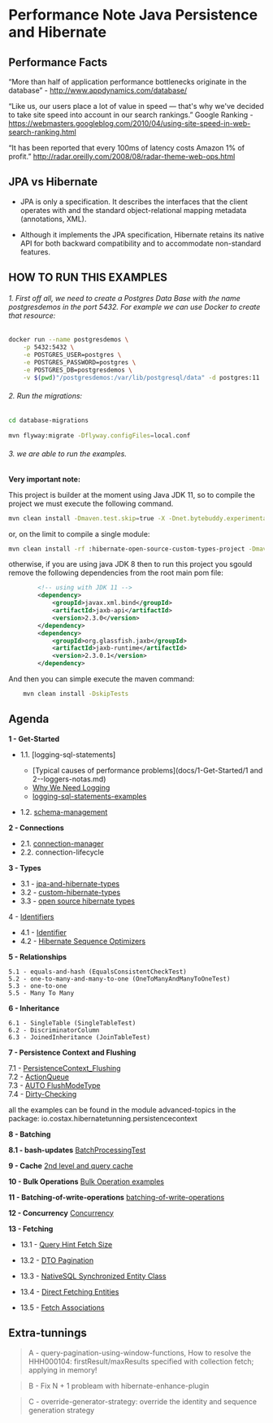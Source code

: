 # Performance Note Java Persistence and Hibernate

## Performance Facts

“More than half of application performance bottlenecks originate in the database” - http://www.appdynamics.com/database/


“Like us, our users place a lot of value in speed — that's why we've decided to take site speed into account in our search rankings.”
Google Ranking - https://webmasters.googleblog.com/2010/04/using-site-speed-in-web-search-ranking.html


“It has been reported that every 100ms of latency costs Amazon 1% of profit.”
http://radar.oreilly.com/2008/08/radar-theme-web-ops.html

## JPA vs Hibernate

* JPA is only a specification. It describes the interfaces that the client operates with and the standard object-relational mapping metadata (annotations, XML).

* Although it implements the JPA specification, Hibernate retains its native API for both backward compatibility and to accommodate non-standard features.




## HOW TO RUN THIS EXAMPLES


###### 1. First off all, we need to create a Postgres Data Base with the name postgresdemos in the port 5432. For example we can use Docker to create that resource:

```bash
docker run --name postgresdemos \
    -p 5432:5432 \
    -e POSTGRES_USER=postgres \
    -e POSTGRES_PASSWORD=postgres \
    -e POSTGRES_DB=postgresdemos \
    -v $(pwd)"/postgresdemos:/var/lib/postgresql/data" -d postgres:11
```

###### 2. Run the migrations:

```bash
cd database-migrations
    
mvn flyway:migrate -Dflyway.configFiles=local.conf
```

###### 3. we are able to run the examples.

**Very important note:**

This project is builder at the moment using Java JDK  11, so to compile the project we must execute the following command.

```bash
mvn clean install -Dmaven.test.skip=true -X -Dnet.bytebuddy.experimental=true
```

or, on the limit to compile a single module: 

```bash
mvn clean install -rf :hibernate-open-source-custom-types-project -Dmaven.test.skip=true -X -Dnet.bytebuddy.experimental=true
```

otherwise, if you are using java JDK 8 then to run this project you sgould remove the following dependencies from the root main pom file:

```xml
        <!-- using with JDK 11 -->
        <dependency>
            <groupId>javax.xml.bind</groupId>
            <artifactId>jaxb-api</artifactId>
            <version>2.3.0</version>
        </dependency>
        <dependency>
            <groupId>org.glassfish.jaxb</groupId>
            <artifactId>jaxb-runtime</artifactId>
            <version>2.3.0.1</version>
        </dependency>
``` 

And then you can simple execute the maven command:

```bash
    mvn clean install -DskipTests
```


## Agenda

**1 - Get-Started**

 - 1.1. [logging-sql-statements]
   - [Typical causes of performance problems](docs/1-Get-Started/1 and 2--loggers-notas.md)
   - [Why We Need Logging](docs/1-Get-Started/README.md)
   - [logging-sql-statements-examples](logging-sql-statements/README.md)
    
 - 1.2. [schema-management](docs/1-Get-Started/1.4-schema-manager.md)

**2 - Connections**    

 - 2.1. [connection-manager](docs/2-Connections/Readme.md)
 - 2.2. connection-lifecycle
    
**3 - Types**
    
 - 3.1 - [jpa-and-hibernate-types](types/jpa-and-hibernate-types.md)
 - 3.2 - [custom-hibernate-types](types/custom-hibernate-types/custom-hibernate-type.md)
 - 3.3 - [open source hibernate types](types/hibernate-open-source-custom-types-project/README.md)


4 - [Identifiers](docs/4-Identifiers/GeneratingPrimaryKeys.md)

 - 4.1 - [Identifier](docs/4-Identifiers/4.1%20-%20Identifier.md)
 - 4.2 - [Hibernate Sequence Optimizers](docs/4-Identifiers/4.2%20-%20hibernate-sequence-optimizers.md)


**5 - Relationships**    
    
    5.1 - equals-and-hash (EqualsConsistentCheckTest)
    5.2 - one-to-many-and-many-to-one (OneToManyAndManyToOneTest)
    5.3 - one-to-one
    5.5 - Many To Many
    
**6 - Inheritance**     
    
    6.1 - SingleTable (SingleTableTest)
    6.2 - DiscriminatorColumn
    6.3 - JoinedInheritance (JoinTableTest)
    
       
**7 - Persistence Context and Flushing** 

7.1 - [PersistenceContext_Flushing](docs/7-Persistence-Context/7.0-PersistenceContext.md)  
7.2 - [ActionQueue](docs/7-Persistence-Context/7.1-ActionQueue.md)  
7.3 - [AUTO FlushModeType](docs/7-Persistence-Context/7.2-AUTO-FlushModeType.md)  
7.4 - [Dirty-Checking](docs/7-Persistence-Context/7.3-Persistence-context-dirty-check.md)  
    
all the examples can be found in the module advanced-topics in the package: io.costax.hibernatetunning.persistencecontext


**8 - Batching**

**8.1 - bash-updates** [BatchProcessingTest](advanced-topics/src/test/java/io/costax/hibernatetunning/persistencecontext/BatchProcessingTest.java)

**9 - Cache** [2nd level and query cache](caches/Readme.md) 

**10 - Bulk Operations** [Bulk Operation examples](bulk-operations/Readme.md)

**11 - Batching-of-write-operations** [batching-of-write-operations](batching-of-write-operations/Readme.md)

**12 - Concurrency** [Concurrency](concurrency/Readme.md)


**13 - Fetching**

 - 13.1 - [Query Hint Fetch Size](fetching/src/test/java/io/costax/queryhintfetchsize/QueryHintFetchSizeTest.java)
 - 13.2 - [DTO Pagination](fetching/src/test/java/io/costax/queryhintfetchsize/DTOProjectionPaginationTest.java)
 - 13.3 - [NativeSQL Synchronized Entity Class](fetching/src/test/java/io/costax/queryhintfetchsize/NativeSQLSynchronizedEntityClassTest.java)
 
 - 13.4 - [Direct Fetching Entities](fetching/src/test/java/io/costax/fetchingentities/DirectFetchingTest.java)
 - 13.5 - [Fetch Associations](fetching/src/test/java/io/costax/fetchingassociations/FetchAssociationsTest.java)
 



## Extra-tunnings
    
> A - query-pagination-using-window-functions, How to resolve the HHH000104: firstResult/maxResults specified with collection fetch; applying in memory!     

> B - Fix N + 1 probleam with  hibernate-enhance-plugin  

> C - override-generator-strategy: override the identity and sequence generation strategy
